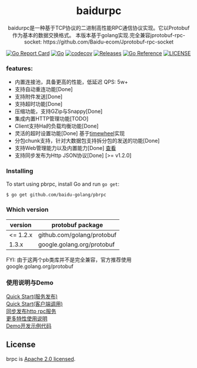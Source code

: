 <!--
 * @Author: Malin Xie
 * @Description: 
 * @Date: 2021-07-24 16:54:14
-->

<h1 align="center">baidurpc</h1>

<p align="center">
baidurpc是一种基于TCP协议的二进制高性能RPC通信协议实现。它以Protobuf作为基本的数据交换格式。
本版本基于golang实现.完全兼容jprotobuf-rpc-socket: https://github.com/Baidu-ecom/Jprotobuf-rpc-socket
</p>

[![Go Report Card](https://goreportcard.com/badge/github.com/baidu-golang/pbrpc?style=flat-square)](https://goreportcard.com/report/github.com/baidu-golang/pbrpc)
[![Go](https://github.com/baidu-golang/pbrpc/actions/workflows/main.yml/badge.svg?branch=v1.2.x)](https://github.com/baidu-golang/pbrpc/actions/workflows/main.yml)
[![codecov](https://codecov.io/gh/baidu-golang/pbrpc/branch/v1.2.x/graph/badge.svg?token=EY9Z88E82P)](https://codecov.io/gh/baidu-golang/pbrpc)
[![Releases](https://img.shields.io/github/release/baidu-golang/pbrpc/all.svg?style=flat-square)](https://github.com/baidu-golang/pbrpc/releases)
[![Go Reference](https://golang.com.cn/badge/github.com/baidu-golang/pbrpc.svg)](https://golang.com.cn/github.com/baidu-golang/pbrpc)
[![LICENSE](https://img.shields.io/github/license/baidu-golang/pbrpc.svg?style=flat-square)](https://github.com/baidu-golang/pbrpc/blob/master/LICENSE)


### features:

- 内置连接池，具备更高的性能，低延迟 QPS: 5w+
- 支持自动重连功能[Done]
- 支持附件发送[Done]
- 支持超时功能[Done]
- 压缩功能，支持GZip与Snappy[Done]
- 集成内置HTTP管理功能[TODO]
- Client支持Ha的负载均衡功能[Done]
- 灵活的超时设置功能[Done] 基于[timewheel](https://github.com/jhunters/timewheel)实现 
- 分包chunk支持，针对大数据包支持拆分包的发送的功能[Done]
- 支持Web管理能力以及内置能力[Done] [查看](https://github.com/jhunters/brpcweb)
- 支持同步发布为Http JSON协议[Done] [>= v1.2.0]
  ​
### Installing 

To start using pbrpc, install Go and run `go get`:

```sh
$ go get github.com/baidu-golang/pbrpc
```

### Which version
|version | protobuf package |
|  ----  | ----  |
|<= 1.2.x| github.com/golang/protobuf|
|1.3.x| google.golang.org/protobuf|

FYI: 由于这两个pb类库并不是完全兼容，官方推荐使用  google.golang.org/protobuf

### 使用说明与Demo 

 [Quick Start(服务发布)](./docs/quickstart_server.md) <br>
 [Quick Start(客户端调用)](./docs/quickstart_client.md) <br>
 [同步发布http rpc服务](./docs/httprpc.md) <br>
 [更多特性使用说明](./docs/Demo.md)<br>
 [Demo开发示例代码](./example)<br>
## License
brpc is [Apache 2.0 licensed](./LICENSE).

